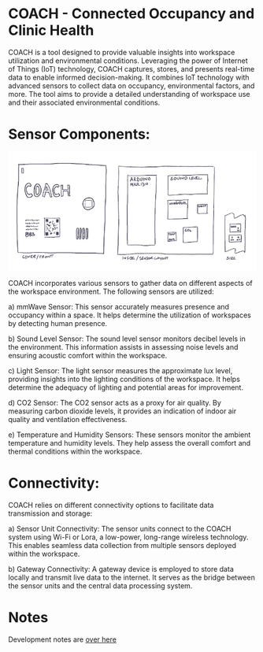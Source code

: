 # COACH - Connected Occupancy and Clinic Health

COACH is a tool designed to provide valuable insights into workspace utilization and environmental conditions. Leveraging the power of Internet of Things (IoT) technology, COACH captures, stores, and presents real-time data to enable informed decision-making. It combines IoT technology with advanced sensors to collect data on occupancy, environmental factors, and more. The tool aims to provide a detailed understanding of workspace use and their associated environmental conditions.

# Sensor Components:

![Sketch of system at day 1](images/sketch.jpeg)

COACH incorporates various sensors to gather data on different aspects of the workspace environment. The following sensors are utilized:

a) mmWave Sensor: This sensor accurately measures presence and occupancy within a space. It helps determine the utilization of workspaces by detecting human presence.

b) Sound Level Sensor: The sound level sensor monitors decibel levels in the environment. This information assists in assessing noise levels and ensuring acoustic comfort within the workspace.

c) Light Sensor: The light sensor measures the approximate lux level, providing insights into the lighting conditions of the workspace. It helps determine the adequacy of lighting and potential areas for improvement.

d) CO2 Sensor: The CO2 sensor acts as a proxy for air quality. By measuring carbon dioxide levels, it provides an indication of indoor air quality and ventilation effectiveness.

e) Temperature and Humidity Sensors: These sensors monitor the ambient temperature and humidity levels. They help assess the overall comfort and thermal conditions within the workspace.

# Connectivity:

COACH relies on different connectivity options to facilitate data transmission and storage:

a) Sensor Unit Connectivity: The sensor units connect to the COACH system using Wi-Fi or Lora, a low-power, long-range wireless technology. This enables seamless data collection from multiple sensors deployed within the workspace.

b) Gateway Connectivity: A gateway device is employed to store data locally and transmit live data to the internet. It serves as the bridge between the sensor units and the central data processing system.

# Notes

Development notes are [over here](dev-notes.md)